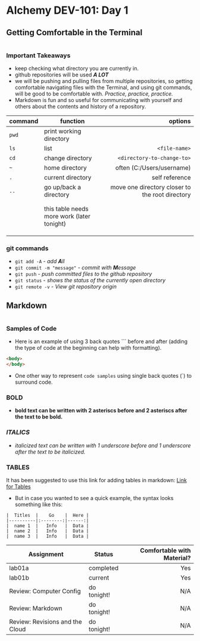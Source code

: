 
# Alchemy DEV-101: Day 1
## Getting Comfortable in the Terminal
#
### Important Takeaways
* keep checking what directory you are currently in.
* github repositories will be used **_A LOT_** 
* we will be pushing and pulling files from multiple repositories, so getting comfortable navigating files with the Terminal, and using git commands, will be good to be comfortable with. _Practice, practice, practice._
* Markdown is fun and so useful for communicating with yourself and others about the contents and history of a repository.


| command |   function   |  options  |
|---------|------------|----------:|
|  `pwd`  |print working directory|  |
|  `ls`   |    list   |   `<file-name>` |
|   `cd`  | change directory |  `<directory-to-change-to>` |
|   `~`   |  home directory | often (C:/Users/username) |
|   `.`   |    current directory   |  self reference |
|  `..`   | go up/back a directory |  move one directory closer to the root directory |
| |   | |
| |   | |
| | this table needs more work (later tonight)  | |
| |   | |
| |   | |
| |   | |


### git commands
* `git add -A`  - _add **A**ll_
* `git commit -m "message"`  - _commit with **M**essage_
* `git push`  - _push committed files to the github repository_
* `git status`  - _shows the status of the currently open directory_
* `git remote -v`  - _View git repository origin_




## Markdown 
#
### Samples of Code
* Here is an example of  using 3 back quotes ``` before and after (adding the type of code at the beginning can help with formatting).
```html
<body>
</body>
```


* One other way to represent `code samples` using single back quotes (`) to surround code.

### **BOLD**
* **bold text can be written with 2 asteriscs  before and 2 asteriscs after the text to be bold.**

### _ITALICS_
* _italicized text can be written with 1 underscore before and 1 underscore after the text to be italicized._

### TABLES
It has been suggested to use this link for adding tables in markdown: [Link for Tables](https://www.tablesgenerator.com/markdown_tables)

* But in case you wanted to see a quick example, the syntax looks something like this:
```
|  Titles  |    Go    |  Here |
|----------|:--------:|------:|
|  name 1  |   Info   |  Data |
|  name 2  |   Info   |  Data |
|  name 3  |   Info   |  Data |
```

| Assignment |   Status   |  Comfortable with Material? |
|------------|----------|-------------------:|
| lab01a     |  completed | Yes |
| lab01b     |    current   |   Yes |
| Review: Computer Config | do tonight! |    N/A |
| Review: Markdown |  do tonight! | N/A |
| Review: Revisions and the Cloud |   do tonight!   |   N/A |
